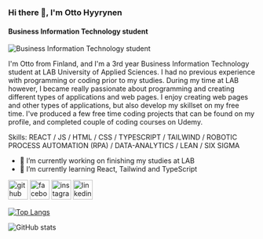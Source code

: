 ### Hi there 👋, I'm Otto Hyyrynen
#### Business Information Technology student
![Business Information Technology student](https://github.com/OttoSebastian/OttoSebastian/blob/main/BONUS_08_LIMITLESS.jpg?raw=true)

I'm Otto from Finland, and I'm a 3rd year Business Information Technology student at LAB University of Applied Sciences. I had no previous experience with programming or coding prior to my studies. During my time at LAB however, I became really passionate about programming and creating different types of applications and web pages. I enjoy creating web pages and other types of applications, but also develop my skillset on my free time. I've produced a few free time coding projects that can be found on my profile, and completed couple of coding courses on Udemy.

Skills: REACT / JS / HTML / CSS / TYPESCRIPT / TAILWIND / ROBOTIC PROCESS AUTOMATION (RPA) / DATA-ANALYTICS / LEAN / SIX SIGMA

- 🔭 I’m currently working on finishing my studies at LAB 
- 🌱 I’m currently learning React, Tailwind and TypeScript 


[<img src='https://cdn.jsdelivr.net/npm/simple-icons@3.0.1/icons/github.svg' alt='github' height='40'>](https://github.com/ottosebastian)  [<img src='https://cdn.jsdelivr.net/npm/simple-icons@3.0.1/icons/facebook.svg' alt='facebook' height='40'>](https://www.facebook.com/od-hyyrynen)  [<img src='https://cdn.jsdelivr.net/npm/simple-icons@3.0.1/icons/instagram.svg' alt='instagram' height='40'>](https://www.instagram.com/otto_sebastian/)  [<img src='https://cdn.jsdelivr.net/npm/simple-icons@3.0.1/icons/linkedin.svg' alt='linkedin' height='40'>](https://www.linkedin.com/in/otto-hyyrynen-267692265/)  

[![Top Langs](https://github-readme-stats.vercel.app/api/top-langs/?username=ottosebastian)](https://github.com/anuraghazra/github-readme-stats)

![GitHub stats](https://github-readme-stats.vercel.app/api?username=ottosebastian&show_icons=true)  
